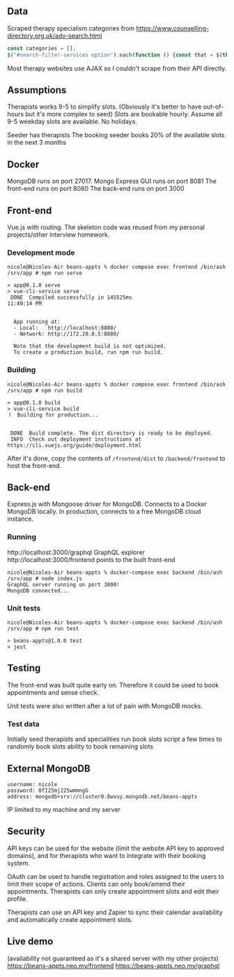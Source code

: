 ## Data
Scraped therapy specialism categories from https://www.counselling-directory.org.uk/adv-search.html

```javascript
const categories = [];
$("#search-filter-services option").each(function () {const that = $(this); categories.push(that.text());});
```

Most therapy websites use AJAX so I couldn't scrape from their API directly.


## Assumptions
Therapists works 9-5 to simplify slots. (Obviously it's better to have out-of-hours but it's more complex to seed)
Slots are bookable hourly.
Assume all 9-5 weekday slots are available. No holidays.

Seeder has therapists
The booking seeder books 20% of the available slots in the next 3 months


## Docker
MongoDB runs on port 27017. Mongo Express GUI runs on port 8081
The front-end runs on port 8080
The back-end runs on port 3000


## Front-end
Vue.js with routing. The skeleton code was reused from my personal projects/other interview homework.
### Development mode
```
nicole@Nicoles-Air beans-appts % docker compose exec frontend /bin/ash
/srv/app # npm run serve

> app@0.1.0 serve
> vue-cli-service serve
 DONE  Compiled successfully in 145525ms                              11:49:14 PM


  App running at:
  - Local:   http://localhost:8080/ 
  - Network: http://172.20.0.5:8080/

  Note that the development build is not optimized.
  To create a production build, run npm run build.
```

### Building
```
nicole@Nicoles-Air beans-appts % docker compose exec frontend /bin/ash
/srv/app # npm run build

> app@0.1.0 build
> vue-cli-service build
⠸  Building for production...


 DONE  Build complete. The dist directory is ready to be deployed.
 INFO  Check out deployment instructions at https://cli.vuejs.org/guide/deployment.html
```

After it's done, copy the contents of `/frontend/dist` to `/backend/frontend` to host the front-end.

## Back-end
Express.js with Mongoose driver for MongoDB. Connects to a Docker MongoDB locally. In production, connects to a free MongoDB cloud instance.
### Running
http://localhost:3000/graphql GraphQL explorer
http://localhost:3000/frontend points to the built front-end
```
nicole@Nicoles-Air beans-appts % docker-compose exec backend /bin/ash
/srv/app # node index.js 
GraphQL server running on port 3000!
MongoDB connected...
```

### Unit tests
```
nicole@Nicoles-Air beans-appts % docker-compose exec backend /bin/ash
/srv/app # npm run test

> beans-appts@1.0.0 test
> jest
```

## Testing
The front-end was built quite early on. Therefore it could be used to book appointments and sense check.

Unit tests were also written after a lot of pain with MongoDB mocks.
### Test data
Initially seed therapists and specialities
run book slots script a few times to randomly book slots
ability to book remaining slots


## External MongoDB
```
username: nicole
password: 8fI25mj225wmmngG
address: mongodb+srv://cluster0.8wvuy.mongodb.net/beans-appts
```
IP limited to my machine and my server

## Security
API keys can be used for the website (limit the website API key to approved domains), and for therapists who want to integrate with their booking system.

OAuth can be used to handle registration and roles assigned to the users to limit their scope of actions. Clients can only book/amend their appointments. Therapists can only create appointment slots and edit their profile.

Therapists can use an API key and Zapier to sync their calendar availability and automatically create appointment slots. 

## Live demo
(availability not guaranteed as it's a shared server with my other projects)
https://beans-appts.neo.my/frontend
https://beans-appts.neo.my/graphql
